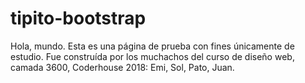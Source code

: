 # tipito-bootstrap
Hola, mundo. Esta es una página de prueba con fines únicamente de estudio. Fue construída por los muchachos del curso de diseño web, camada 3600, Coderhouse 2018: Emi, Sol, Pato, Juan.
